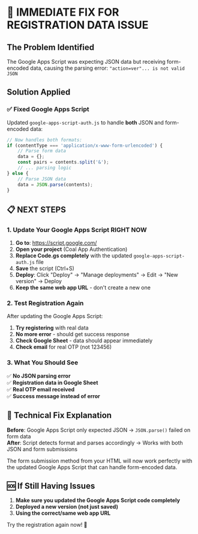 # 🚀 IMMEDIATE FIX FOR REGISTRATION DATA ISSUE

## The Problem Identified
The Google Apps Script was expecting JSON data but receiving form-encoded data, causing the parsing error: `"action=ver"... is not valid JSON`

## Solution Applied

### ✅ Fixed Google Apps Script
Updated `google-apps-script-auth.js` to handle **both** JSON and form-encoded data:

```javascript
// Now handles both formats:
if (contentType === 'application/x-www-form-urlencoded') {
    // Parse form data
    data = {};
    const pairs = contents.split('&');
    // ... parsing logic
} else {
    // Parse JSON data
    data = JSON.parse(contents);
}
```

## 📋 NEXT STEPS

### 1. Update Your Google Apps Script RIGHT NOW

1. **Go to**: https://script.google.com/
2. **Open your project** (Coal App Authentication)
3. **Replace Code.gs completely** with the updated `google-apps-script-auth.js` file
4. **Save** the script (Ctrl+S)
5. **Deploy**: Click "Deploy" → "Manage deployments" → Edit → "New version" → Deploy
6. **Keep the same web app URL** - don't create a new one

### 2. Test Registration Again

After updating the Google Apps Script:

1. **Try registering** with real data
2. **No more error** - should get success response
3. **Check Google Sheet** - data should appear immediately
4. **Check email** for real OTP (not 123456)

### 3. What You Should See

✅ **No JSON parsing error**  
✅ **Registration data in Google Sheet**  
✅ **Real OTP email received**  
✅ **Success message instead of error**  

## 🔧 Technical Fix Explanation

**Before**: Google Apps Script only expected JSON → `JSON.parse()` failed on form data  
**After**: Script detects format and parses accordingly → Works with both JSON and form submissions

The form submission method from your HTML will now work perfectly with the updated Google Apps Script that can handle form-encoded data.

## 🆘 If Still Having Issues

1. **Make sure you updated the Google Apps Script code completely**
2. **Deployed a new version (not just saved)**
3. **Using the correct/same web app URL**

Try the registration again now! 🎯